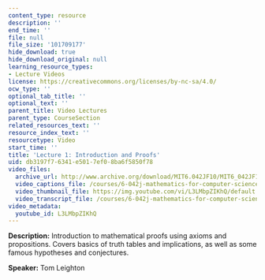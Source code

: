 ```yaml
---
content_type: resource
description: ''
end_time: ''
file: null
file_size: '101709177'
hide_download: true
hide_download_original: null
learning_resource_types:
- Lecture Videos
license: https://creativecommons.org/licenses/by-nc-sa/4.0/
ocw_type: ''
optional_tab_title: ''
optional_text: ''
parent_title: Video Lectures
parent_type: CourseSection
related_resources_text: ''
resource_index_text: ''
resourcetype: Video
start_time: ''
title: 'Lecture 1: Introduction and Proofs'
uid: db3197f7-6341-e501-7ef0-8ba6f5850f78
video_files:
  archive_url: http://www.archive.org/download/MIT6.042JF10/MIT6_042JF10_lec01_300k.mp4
  video_captions_file: /courses/6-042j-mathematics-for-computer-science-fall-2010/85c8033144aa50c8ae567f744dc1356b_L3LMbpZIKhQ.vtt
  video_thumbnail_file: https://img.youtube.com/vi/L3LMbpZIKhQ/default.jpg
  video_transcript_file: /courses/6-042j-mathematics-for-computer-science-fall-2010/35948f025420c52f2c6c18d2da9e266b_L3LMbpZIKhQ.pdf
video_metadata:
  youtube_id: L3LMbpZIKhQ
---
```


**Description:** Introduction to mathematical proofs using axioms and propositions. Covers basics of truth tables and implications, as well as some famous hypotheses and conjectures.

**Speaker:** Tom Leighton

